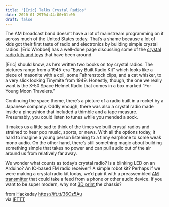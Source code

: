 ```yaml
---
title: '[Eric] Talks Crystal Radios'
date: 2020-01-29T04:44:00+01:00
draft: false
---
```


The AM broadcast band doesn’t have a lot of mainstream programming on it across much of the United States today. That’s a shame because a lot of kids got their first taste of radio and electronics by building simple crystal radios. \[Eric Wrobbel\] has a well-done page discussing some of the [crystal radio kits and toys](https://www.ericwrobbel.com/collections/crystal-radios.htm) that have been around.

\[Eric\] should know, as he’s written two books on toy crystal radios. The pictures range from a 1945-era “Easy Built Radio Kit” which looks like a piece of masonite with a coil, some Fahrenstock clips, and a cat whisker, to a very slick looking Tinymite from 1949. Honestly, though, the one we really want is the X-50 Space Helmet Radio that comes in a box marked “For Young Moon Travelers.”

Continuing the space theme, there’s a picture of a radio built in a rocket by a Japanese company. Oddly enough, there was also a crystal radio made inside a pincushion that included a thimble and a tape measure. Presumably, you could listen to tunes while you mended a sock.

It makes us a little sad to think of the times we built crystal radios and strained to hear pop music, sports, or news. With all the options today, it hard to imagine a young person listening to a tinny earphone to some weak mono audio. On the other hand, there’s still something magic about building something simple that takes no power and can pull audio out of the air around us from relatively far away.

We wonder what counts as today’s crystal radio? Is a blinking LED on an Arduino? An IC-based FM radio receiver? A simple robot kit? Perhaps if we were making a crystal radio kit today, we’d pair it with a preassembled [AM transmitter](https://hackaday.com/2018/01/12/what-to-do-with-all-of-those-mid-century-and-pre-war-vintage-am-radios-build-your-own-am-radio-station/) that could take a feed from a phone or other audio device. If you want to be super modern, why not [3D print ](https://hackaday.com/2018/01/19/a-modern-take-on-the-crystal-radio/)the chassis?

  
  
from Hackaday https://ift.tt/36Cz5Au  
via [IFTTT](https://ifttt.com/?ref=da&site=blogger)